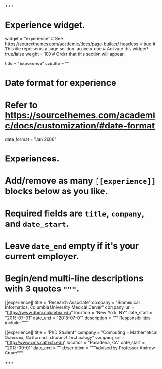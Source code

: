 +++
# Experience widget.
widget = "experience"  # See https://sourcethemes.com/academic/docs/page-builder/
headless = true  # This file represents a page section.
active = true  # Activate this widget? true/false
weight = 100  # Order that this section will appear.

title = "Experience"
subtitle = ""

# Date format for experience
#   Refer to https://sourcethemes.com/academic/docs/customization/#date-format
date_format = "Jan 2006"

# Experiences.
#   Add/remove as many `[[experience]]` blocks below as you like.
#   Required fields are `title`, `company`, and `date_start`.
#   Leave `date_end` empty if it's your current employer.
#   Begin/end multi-line descriptions with 3 quotes `"""`.
[[experience]]
  title = "Research Associate"
  company = "Biomedical Informatics, Columbia University Medical Center"
  company_url = "https://www.dbmi.columbia.edu"
  location = "New York, NY"
  date_start = "2015-07-01"
  date_end = "2018-07-01"
  description = """
  Responsibilities include:
  """

[[experience]]
  title = "PhD Student"
  company = "Computing + Mathematical Sciences, California Institute of Technology"
  company_url = "http://www.cms.caltech.edu"
  location = "Pasadena, CA"
  date_start = "2018-09-01"
  date_end = ""
  description = """Advised by Professor Andrew Stuart"""

+++
